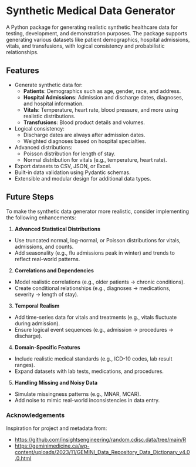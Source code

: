 # Synthetic Medical Data Generator

A Python package for generating realistic synthetic healthcare data for testing, development, and demonstration purposes. The package supports generating various datasets like patient demographics, hospital admissions, vitals, and transfusions, with logical consistency and probabilistic relationships.

## **Features**

- Generate synthetic data for:
  - **Patients**: Demographics such as age, gender, race, and address.
  - **Hospital Admissions**: Admission and discharge dates, diagnoses, and hospital information.
  - **Vitals**: Temperature, heart rate, blood pressure, and more using realistic distributions.
  - **Transfusions**: Blood product details and volumes.
- Logical consistency:
  - Discharge dates are always after admission dates.
  - Weighted diagnoses based on hospital specialties.
- Advanced distributions:
  - Poisson distribution for length of stay.
  - Normal distribution for vitals (e.g., temperature, heart rate).
- Export datasets to CSV, JSON, or Excel.
- Built-in data validation using Pydantic schemas.
- Extensible and modular design for additional data types.

## **Future Steps**
To make the synthetic data generator more realistic, consider implementing the following enhancements:

1. **Advanced Statistical Distributions**
- Use truncated normal, log-normal, or Poisson distributions for vitals, admissions, and counts.
- Add seasonality (e.g., flu admissions peak in winter) and trends to reflect real-world patterns.

2. **Correlations and Dependencies**
- Model realistic correlations (e.g., older patients → chronic conditions).
- Create conditional relationships (e.g., diagnoses → medications, severity → length of stay).

3. **Temporal Realism**
- Add time-series data for vitals and treatments (e.g., vitals fluctuate during admission).
- Ensure logical event sequences (e.g., admission → procedures → discharge).

4. **Domain-Specific Features**
- Include realistic medical standards (e.g., ICD-10 codes, lab result ranges).
- Expand datasets with lab tests, medications, and procedures.

5. **Handling Missing and Noisy Data**
- Simulate missingness patterns (e.g., MNAR, MCAR).
- Add noise to mimic real-world inconsistencies in data entry.

### Acknowledgements

Inspiration for project and metadata from:
- https://github.com/insightsengineering/random.cdisc.data/tree/main/R
- https://geminimedicine.ca/wp-content/uploads/2023/11/GEMINI_Data_Repository_Data_Dictionary_v4.0.0.html

